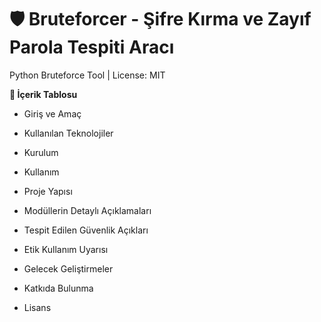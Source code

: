 # 🛡️ Bruteforcer - Şifre Kırma ve Zayıf Parola Tespiti Aracı
Python Bruteforce Tool | License: MIT

**📑 İçerik Tablosu**

- Giriş ve Amaç

- Kullanılan Teknolojiler

- Kurulum

- Kullanım

- Proje Yapısı

- Modüllerin Detaylı Açıklamaları

- Tespit Edilen Güvenlik Açıkları

- Etik Kullanım Uyarısı

- Gelecek Geliştirmeler

- Katkıda Bulunma

- Lisans
